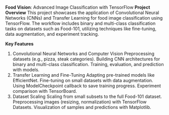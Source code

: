 **Food Vision**: Advanced Image Classification with TensorFlow
**Project Overview**
This project showcases the application of Convolutional Neural Networks (CNNs) and Transfer Learning for food image classification using TensorFlow. The workflow includes binary and multi-class classification tasks on datasets such as Food-101, utilizing techniques like fine-tuning, data augmentation, and experiment tracking.

**Key Features**
1. Convolutional Neural Networks and Computer Vision
Preprocessing datasets (e.g., pizza, steak categories).
Building CNN architectures for binary and multi-class classification.
Training, evaluation, and prediction with models.
2. Transfer Learning and Fine-Tuning
Adapting pre-trained models like EfficientNet.
Fine-tuning on small datasets with data augmentation.
Using ModelCheckpoint callback to save training progress.
Experiment comparison with TensorBoard.
3. Dataset Scaling
Scaling from small subsets to the full Food-101 dataset.
Preprocessing images (resizing, normalization) with TensorFlow Datasets.
Visualization of samples and predictions with Matplotlib.
